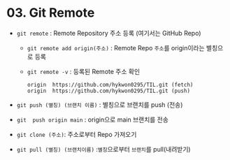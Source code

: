 # 03. Git Remote

- `git remote` : Remote Repository 주소 등록 (여기서는 GitHub Repo)

  -  `git remote add origin(주소)` : Remote Repo `주소`를 origin이라는 별칭으로 등록 

  - `git remote -v` : 등록된 Remote 주소 확인

    ```
    origin  https://github.com/hykwon0295/TIL.git (fetch)
    origin  https://github.com/hykwon0295/TIL.git (push)
    
    ```

-  `git push (별칭) (브랜치 이름)` : 별칭으로 브랜치를 push (전송)

  - `git  push origin main` : origin으로 main 브랜치를 전송

- `git clone (주소)`: 주소로부터 Repo 가져오기

- `git pull (별칭) (브랜치이름)` :`별칭`으로부터 `브랜치`를 pull(내려받기)
